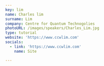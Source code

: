 ```yaml
---
key: lim
name: Charles lim
surname: Lim
company: Centre for Quantum Technogolies
photoURL: /images/speakers/Charles_Lim.jpg
type: tutorial
website: 'https://www.ccwlim.com'
socials:
  - link: 'https://www.ccwlim.com'
    name: Site

---
```

